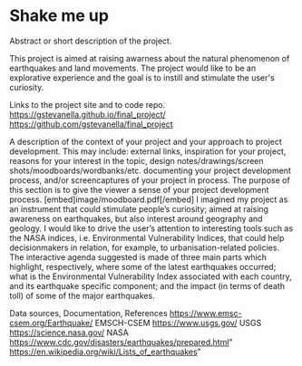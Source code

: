 # Shake me up

Abstract or short description of the project.

This project is aimed at raising awarness about the natural phenomenon of earthquakes and land movements. 
The project would like to be an explorative experience and the goal is to instill and stimulate the user's curiosity.

Links to the project site and to code repo.
https://gstevanella.github.io/final_project/
https://github.com/gstevanella/final_project


A description of the context of your project and your approach to project development. This may include: external links, inspiration for your project, reasons for your interest in the topic, design notes/drawings/screen shots/moodboards/wordbanks/etc. documenting your project development process, and/or screencaptures of your project in process. The purpose of this section is to give the viewer a sense of your project development process.
[embed]image/moodboard.pdf[/embed]
I imagined my project as an instrument that could stimulate people’s curiosity; aimed at raising awareness on earthquakes, but also interest around geography and geology.
I would like to drive the user’s attention to interesting tools such as the NASA indices, i.e. Environmental Vulnerability Indices, that could help decisionmakers in relation, for example, to urbanisation-related policies. 
The interactive agenda suggested is made of three main parts which highlight, respectively, where some of the latest earthquakes occurred; what is the Environmental Vulnerability Index associated with each country, and its earthquake specific component; and the impact (in terms of death toll) of some of the major earthquakes.


Data sources, Documentation, References
https://www.emsc-csem.org/Earthquake/ EMSCH-CSEM
https://www.usgs.gov/ USGS
https://science.nasa.gov/ NASA
https://www.cdc.gov/disasters/earthquakes/prepared.html"
https://en.wikipedia.org/wiki/Lists_of_earthquakes" 
             

